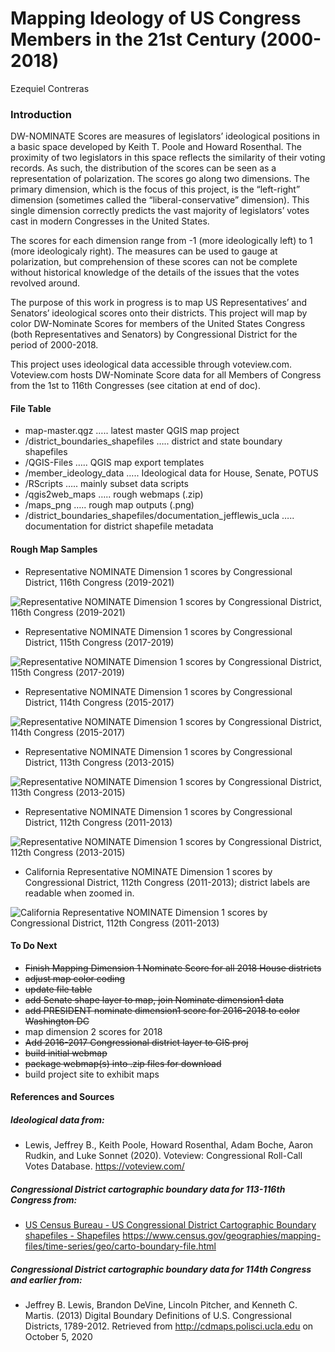 Mapping Ideology of US Congress Members in the 21st Century (2000-2018)
================
Ezequiel Contreras

### Introduction

DW-NOMINATE Scores are measures of legislators’ ideological positions in
a basic space developed by Keith T. Poole and Howard Rosenthal. The
proximity of two legislators in this space reflects the similarity of
their voting records. As such, the distribution of the scores can be
seen as a representation of polarization. The scores go along two
dimensions. The primary dimension, which is the focus of this project,
is the “left-right” dimension (sometimes called the
“liberal-conservative” dimension). This single dimension correctly
predicts the vast majority of legislators’ votes cast in modern
Congresses in the United States.

The scores for each dimension range from -1 (more ideologically left) to
1 (more ideologicaly right). The measures can be used to gauge at
polarization, but comprehension of these scores can not be complete
without historical knowledge of the details of the issues that the votes
revolved around.

The purpose of this work in progress is to map US Representatives’ and
Senators’ ideological scores onto their districts. This project will map
by color DW-Nominate Scores for members of the United States Congress
(both Representatives and Senators) by Congressional District for the
period of 2000-2018.

This project uses ideological data accessible through voteview.com.
Voteview.com hosts DW-Nominate Score data for all Members of Congress
from the 1st to 116th Congresses (see citation at end of doc).

#### File Table

  - map-master.qgz ….. latest master QGIS map project
  - /district\_boundaries\_shapefiles ….. district and state boundary
    shapefiles
  - /QGIS-Files ….. QGIS map export templates
  - /member\_ideology\_data ….. Ideological data for House, Senate,
    POTUS
  - /RScripts ….. mainly subset data scripts
  - /qgis2web\_maps ….. rough webmaps (.zip)
  - /maps\_png ….. rough map outputs (.png)
  - /district\_boundaries\_shapefiles/documentation\_jefflewis\_ucla …..
    documentation for district shapefile metadata

#### Rough Map Samples

  - Representative NOMINATE Dimension 1 scores by Congressional
    District, 116th Congress (2019-2021)

![Representative NOMINATE Dimension 1 scores by Congressional District,
116th Congress (2019-2021)](maps_png/nl_districts116_overview_large.png)

  - Representative NOMINATE Dimension 1 scores by Congressional
    District, 115th Congress (2017-2019)

![Representative NOMINATE Dimension 1 scores by Congressional District,
115th Congress (2017-2019)](maps_png/nl_districts115_overview_large.png)

  - Representative NOMINATE Dimension 1 scores by Congressional
    District, 114th Congress (2015-2017)

![Representative NOMINATE Dimension 1 scores by Congressional District,
114th Congress (2015-2017)](maps_png/nl_districts114_overview_large.png)

  - Representative NOMINATE Dimension 1 scores by Congressional
    District, 113th Congress (2013-2015)

![Representative NOMINATE Dimension 1 scores by Congressional District,
113th Congress (2013-2015)](maps_png/nl_districts113_overview_large.png)

  - Representative NOMINATE Dimension 1 scores by Congressional
    District, 112th Congress (2011-2013)

![Representative NOMINATE Dimension 1 scores by Congressional District,
112th Congress (2013-2015)](maps_png/nl_districts112_overview_large.png)

  - California Representative NOMINATE Dimension 1 scores by
    Congressional District, 112th Congress (2011-2013); district labels
    are readable when zoomed in.

![California Representative NOMINATE Dimension 1 scores by Congressional
District, 112th Congress
(2011-2013)](maps_png/ca_districts112_overview_large.png)

#### To Do Next

  - ~~Finish Mapping Dimension 1 Nominate Score for all 2018 House
    districts~~
  - ~~adjust map color coding~~
  - ~~update file table~~
  - ~~add Senate shape layer to map, join Nominate dimension1 data~~
  - ~~add PRESIDENT nominate dimension1 score for 2016-2018 to color
    Washington DC~~
  - map dimension 2 scores for 2018
  - ~~Add 2016-2017 Congressional district layer to GIS proj~~
  - ~~build initial webmap~~
  - ~~package webmap(s) into .zip files for download~~
  - build project site to exhibit maps

#### References and Sources

##### Ideological data from:

  - Lewis, Jeffrey B., Keith Poole, Howard Rosenthal, Adam Boche, Aaron
    Rudkin, and Luke Sonnet (2020). Voteview: Congressional Roll-Call
    Votes Database. <https://voteview.com/>

##### Congressional District cartographic boundary data for 113-116th Congress from:

  - [US Census Bureau - US Congressional District Cartographic Boundary
    shapefiles -
    Shapefiles](https://www.census.gov/geographies/mapping-files/time-series/geo/carto-boundary-file.html)
    <https://www.census.gov/geographies/mapping-files/time-series/geo/carto-boundary-file.html>

##### Congressional District cartographic boundary data for 114th Congress and earlier from:

  - Jeffrey B. Lewis, Brandon DeVine, Lincoln Pitcher, and Kenneth C.
    Martis. (2013) Digital Boundary Definitions of U.S. Congressional
    Districts, 1789-2012. Retrieved from
    <http://cdmaps.polisci.ucla.edu> on October 5, 2020
